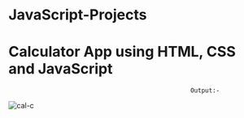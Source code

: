 # JavaScript-Projects
# Calculator App using HTML, CSS and JavaScript


                                                      
                                                      Output:-
                                                      
                                                    
![cal-c](https://github.com/user-attachments/assets/da05ed23-2fd1-4817-9f2e-7d75e69f80e9)
